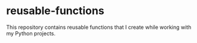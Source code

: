 # reusable-functions
This repository contains reusable functions that I create while working with my Python projects.
